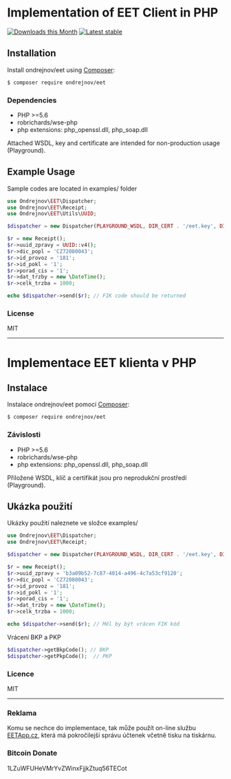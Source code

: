 # Implementation of EET Client in PHP

[![Downloads this Month](https://img.shields.io/packagist/dm/ondrejnov/eet.svg)](https://packagist.org/packages/ondrejnov/eet)
[![Latest stable](https://img.shields.io/packagist/v/ondrejnov/eet.svg)](https://packagist.org/packages/ondrejnov/eet)

## Installation
Install ondrejnov/eet using  [Composer](http://getcomposer.org/):

```sh
$ composer require ondrejnov/eet
```

### Dependencies
- PHP >=5.6
- robrichards/wse-php
- php extensions: php_openssl.dll, php_soap.dll

Attached WSDL, key and certificate are intended for non-production usage (Playground).

## Example Usage
Sample codes are located in examples/ folder

```php
use Ondrejnov\EET\Dispatcher;
use Ondrejnov\EET\Receipt;
use Ondrejnov\EET\Utils\UUID;

$dispatcher = new Dispatcher(PLAYGROUND_WSDL, DIR_CERT . '/eet.key', DIR_CERT . '/eet.pem');

$r = new Receipt();
$r->uuid_zpravy = UUID::v4();
$r->dic_popl = 'CZ72080043';
$r->id_provoz = '181';
$r->id_pokl = '1';
$r->porad_cis = '1';
$r->dat_trzby = new \DateTime();
$r->celk_trzba = 1000;

echo $dispatcher->send($r); // FIK code should be returned
```

### License
MIT

---

# Implementace EET klienta v PHP

## Instalace
Instalace ondrejnov/eet pomocí [Composer](http://getcomposer.org/):

```sh
$ composer require ondrejnov/eet
```

### Závislosti
- PHP >=5.6
- robrichards/wse-php
- php extensions: php_openssl.dll, php_soap.dll

Přiložené WSDL, klíč a certifikát jsou pro neprodukční prostředí (Playground).

## Ukázka použití
Ukázky použití naleznete ve složce examples/

```php
use Ondrejnov\EET\Dispatcher;
use Ondrejnov\EET\Receipt;

$dispatcher = new Dispatcher(PLAYGROUND_WSDL, DIR_CERT . '/eet.key', DIR_CERT . '/eet.pem');

$r = new Receipt();
$r->uuid_zpravy = 'b3a09b52-7c87-4014-a496-4c7a53cf9120';
$r->dic_popl = 'CZ72080043';
$r->id_provoz = '181';
$r->id_pokl = '1';
$r->porad_cis = '1';
$r->dat_trzby = new \DateTime();
$r->celk_trzba = 1000;

echo $dispatcher->send($r); // Měl by být vrácen FIK kód
```
Vrácení BKP a PKP

```php
$dispatcher->getBkpCode(); // BKP
$dispatcher->getPkpCode();  // PKP	
```


### Licence
MIT

---

### Reklama
Komu se nechce do implementace, tak může použít on-line službu <a href="https://www.eetapp.cz/?utm_source=git&utm_medium=link&utm_campaign=eet">EETApp.cz</a>, která má pokročilejší správu účtenek včetně tisku na tiskárnu.

### Bitcoin Donate 
1LZuWFUHeVMrYvZWinxFjjkZtuq56TECot

